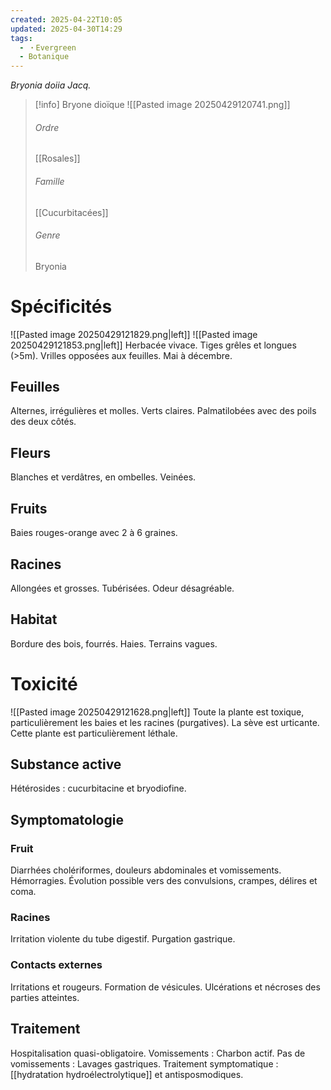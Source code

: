 ```yaml
---
created: 2025-04-22T10:05
updated: 2025-04-30T14:29
tags:
  - ・Evergreen
  - Botanique
---
```

*Bryonia doiia Jacq.*
>[!info] Bryone dioïque
> ![[Pasted image 20250429120741.png]]
> ###### Ordre
> [[Rosales]]
> ###### Famille
> [[Cucurbitacées]]
> ###### Genre
> Bryonia

# Spécificités
![[Pasted image 20250429121829.png|left]]
![[Pasted image 20250429121853.png|left]]
Herbacée vivace.
Tiges grêles et longues (>5m).
Vrilles opposées aux feuilles.
Mai à décembre.
## Feuilles
Alternes, irrégulières et molles.
Verts claires.
Palmatilobées avec des poils des deux côtés.
## Fleurs
Blanches et verdâtres, en ombelles.
Veinées.
## Fruits
Baies rouges-orange avec 2 à 6 graines.
## Racines
Allongées et grosses.
Tubérisées.
Odeur désagréable.
## Habitat
Bordure des bois, fourrés.
Haies.
Terrains vagues.
# Toxicité
![[Pasted image 20250429121628.png|left]]
Toute la plante est toxique, particulièrement les baies et les racines (purgatives).
La sève est urticante.
Cette plante est particulièrement léthale.
## Substance active
Hétérosides : cucurbitacine et bryodiofine.
## Symptomatologie
### Fruit
Diarrhées cholériformes, douleurs abdominales et vomissements.
Hémorragies.
Évolution possible vers des convulsions, crampes, délires et coma.
### Racines
Irritation violente du tube digestif.
Purgation gastrique.
### Contacts externes
Irritations et rougeurs.
Formation de vésicules.
Ulcérations et nécroses des parties atteintes.

## Traitement
Hospitalisation quasi-obligatoire.
Vomissements : Charbon actif.
Pas de vomissements : Lavages gastriques.
Traitement symptomatique : [[hydratation hydroélectrolytique]] et antisposmodiques.